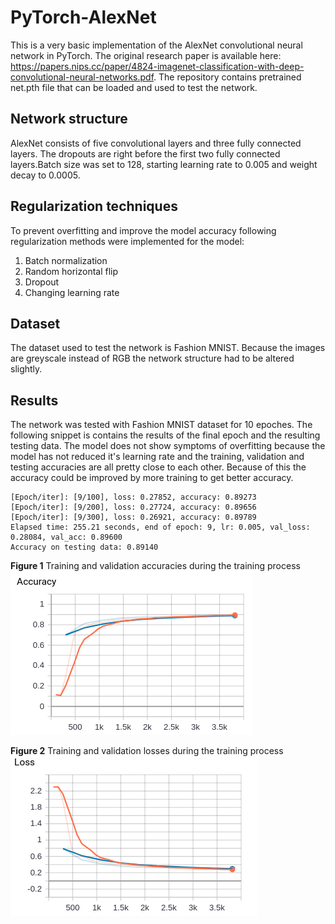 # PyTorch-AlexNet

This is a very basic implementation of the AlexNet convolutional neural network in PyTorch. The original research paper is available here: https://papers.nips.cc/paper/4824-imagenet-classification-with-deep-convolutional-neural-networks.pdf.
The repository contains pretrained net.pth file that can be loaded and used to test the network.

## Network structure

AlexNet consists of five convolutional layers and three fully connected layers. The dropouts are right before the first two fully connected layers.Batch size was set to 128, starting learning rate to 0.005 and weight decay to 0.0005.

## Regularization techniques

To prevent overfitting and improve the model accuracy following regularization methods were implemented for the model:

1. Batch normalization
2. Random horizontal flip
3. Dropout
4. Changing learning rate

## Dataset

The dataset used to test the network is Fashion MNIST. Because the images are greyscale instead of RGB the network structure had to be altered slightly.

## Results

The network was tested with Fashion MNIST dataset for 10 epoches. The following snippet is contains the results of the final epoch and the resulting testing data. The model does not show symptoms of overfitting because the model has not reduced it's learning rate and the training, validation and testing accuracies are all pretty close to each other. Because of this the accuracy could be improved by more training to get better accuracy.
```
[Epoch/iter]: [9/100], loss: 0.27852, accuracy: 0.89273
[Epoch/iter]: [9/200], loss: 0.27724, accuracy: 0.89656
[Epoch/iter]: [9/300], loss: 0.26921, accuracy: 0.89789
Elapsed time: 255.21 seconds, end of epoch: 9, lr: 0.005, val_loss: 0.28084, val_acc: 0.89600
Accuracy on testing data: 0.89140
```

**Figure 1** Training and validation accuracies during the training process
![Accuracy](img/accuracy.png)

**Figure 2** Training and validation losses during the training process
![Loss](img/loss.png)

